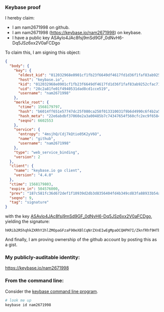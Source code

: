 ### Keybase proof

I hereby claim:

  * I am nam2671998 on github.
  * I am nam2671998 (https://keybase.io/nam2671998) on keybase.
  * I have a public key ASAylo4JAc8fsj9mSd9GF_0dNvH6-Dq5JSz6xx2V0aFCDgo

To claim this, I am signing this object:

```json
{
  "body": {
    "key": {
      "eldest_kid": "012032968e0901cf1fb23f6649df4617fd1d36f1faf83ab9252cfac71d95d1a1420e0a",
      "host": "keybase.io",
      "kid": "012032968e0901cf1fb23f6649df4617fd1d36f1faf83ab9252cfac71d95d1a1420e0a",
      "uid": "28c2a81fe01f4940531dad8cd1cce519",
      "username": "nam2671998"
    },
    "merkle_root": {
      "ctime": 1568179797,
      "hash": "b6014ff651e57747dc25f080ca258f013310031f9b6d4990c6f4b2a553b497dfb140f79adcd9434d6c093d9e184a0ad21c1a710024f9f966bc3c4c47184482f8",
      "hash_meta": "22e6abdbf37060e2a3a00485b7c74347654f560cfc2ec9f65840df0be5197b99",
      "seqno": 6602553
    },
    "service": {
      "entropy": "4msjhQ/Cdj7kQtio05K2yV6O",
      "name": "github",
      "username": "nam2671998"
    },
    "type": "web_service_binding",
    "version": 2
  },
  "client": {
    "name": "keybase.io go client",
    "version": "4.4.0"
  },
  "ctime": 1568179803,
  "expire_in": 504576000,
  "prev": "187c581fc36d672def1f10939d2db3d8356404fd4b349cd83fa88933b54ae856",
  "seqno": 9,
  "tag": "signature"
}
```

with the key [ASAylo4JAc8fsj9mSd9GF_0dNvH6-Dq5JSz6xx2V0aFCDgo](https://keybase.io/nam2671998), yielding the signature:

```
hKRib2R5hqhkZXRhY2hlZMOpaGFzaF90eXBlCqNrZXnEIwEgMpaOCQHPH7I/ZknfRhf9HTbx+vg6uSUs+scdldGhQg4Kp3BheWxvYWTESpcCCcQgGHxYH8NtZy3vHxCTnS2z2DVkBP1LNJzYP6iJM7VK6FbEIIhT0sUo6L3wuuTkHxD9V8YJyXvlD/pyhfhT0c6yQR4dAgHCo3NpZ8RAl4716md+H03BRlsylo4Ygk/Y9q9sOzpXMT8KkpxGY8TRzxBHH94/H0kYXlbTvsBk3/yRW2QOq2wthaIeOxCNAqhzaWdfdHlwZSCkaGFzaIKkdHlwZQildmFsdWXEIOo3EZC53J6B/b+CgtZuxpuZnEgn9kCfEuJHwXujZbiCo3RhZ80CAqd2ZXJzaW9uAQ==

```

And finally, I am proving ownership of the github account by posting this as a gist.

### My publicly-auditable identity:

https://keybase.io/nam2671998

### From the command line:

Consider the [keybase command line program](https://keybase.io/download).

```bash
# look me up
keybase id nam2671998
```
